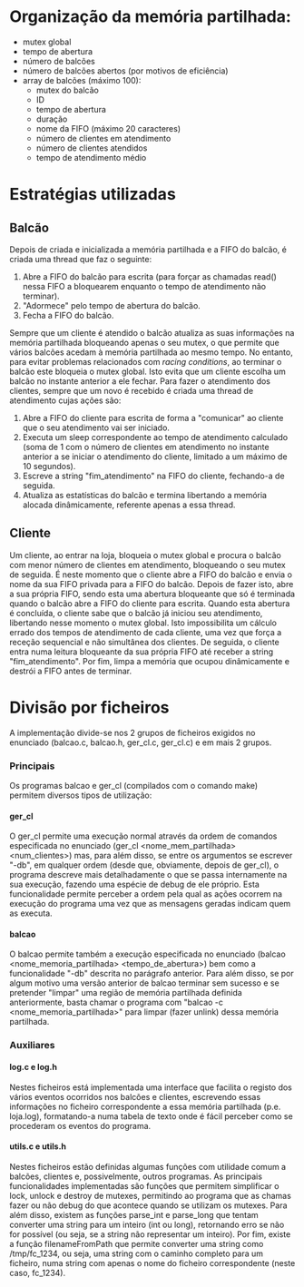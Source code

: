 Organização da memória partilhada:
==================================

* mutex global
* tempo de abertura
* número de balcões
* número de balcões abertos (por motivos de eficiência)
* array de balcões (máximo 100):
	* mutex do balcão
	* ID
	* tempo de abertura
	* duração
	* nome da FIFO (máximo 20 caracteres)
	* número de clientes em atendimento
	* número de clientes atendidos
	* tempo de atendimento médio

Estratégias utilizadas
======================

Balcão
------

Depois de criada e inicializada a memória partilhada e a FIFO do balcão, é criada uma thread que faz o seguinte:

1. Abre a FIFO do balcão para escrita (para forçar as chamadas read() nessa FIFO a bloquearem enquanto o tempo de atendimento não terminar).
2. "Adormece" pelo tempo de abertura do balcão.
3. Fecha a FIFO do balcão.

Sempre que um cliente é atendido o balcão atualiza as suas informações na memória partilhada bloqueando apenas o seu mutex, o que permite que vários balcões acedam à memória partilhada ao mesmo tempo.
No entanto, para evitar problemas relacionados com *racing conditions*, ao terminar o balcão este bloqueia o mutex global. Isto evita que um cliente escolha um balcão no instante anterior a ele fechar.
Para fazer o atendimento dos clientes, sempre que um novo é recebido é criada uma thread de atendimento cujas ações são:

1. Abre a FIFO do cliente para escrita de forma a "comunicar" ao cliente que o seu atendimento vai ser iniciado.
2. Executa um sleep correspondente ao tempo de atendimento calculado (soma de 1 com o número de clientes em atendimento no instante anterior a se iniciar o atendimento do cliente, limitado a um máximo de 10 segundos).
3. Escreve a string "fim_atendimento" na FIFO do cliente, fechando-a de seguida.
4. Atualiza as estatísticas do balcão e termina libertando a memória alocada dinâmicamente, referente apenas a essa thread.

Cliente
-------

Um cliente, ao entrar na loja, bloqueia o mutex global e procura o balcão com menor número de clientes em atendimento, bloqueando o seu mutex de seguida. É neste momento que o cliente abre a FIFO do balcão e envia o nome da sua FIFO privada para a FIFO do balcão. Depois de fazer isto, abre a sua própria FIFO, sendo esta uma abertura bloqueante que só é terminada quando o balcão abre a FIFO do cliente para escrita. Quando esta abertura é concluída, o cliente sabe que o balcão já iniciou seu atendimento, libertando nesse momento o mutex global. Isto impossibilita um cálculo errado dos tempos de atendimento de cada cliente, uma vez que força a receção sequencial e não simultânea dos clientes. De seguida, o cliente entra numa leitura bloqueante da sua própria FIFO até receber a string "fim_atendimento". Por fim, limpa a memória que ocupou dinâmicamente e destrói a FIFO antes de terminar.

Divisão por ficheiros
=====================

A implementação divide-se nos 2 grupos de ficheiros exigidos no enunciado (balcao.c, balcao.h, ger_cl.c, ger_cl.c) e em mais 2 grupos.

### Principais

Os programas balcao e ger_cl (compilados com o comando make) permitem diversos tipos de utilização:

#### ger_cl
	
O ger_cl permite uma execução normal através da ordem de comandos especificada no enunciado (ger_cl <nome_mem_partilhada> <num_clientes>) mas, para além disso, se entre os argumentos se escrever "-db", em qualquer ordem (desde que, obviamente, depois de ger_cl), o programa descreve mais detalhadamente o que se passa internamente na sua execução, fazendo uma espécie de debug de ele próprio. Esta funcionalidade permite perceber a ordem pela qual as ações ocorrem na execução do programa uma vez que as mensagens geradas indicam quem as executa.
	
#### balcao
	
O balcao permite também a execução especificada no enunciado (balcao <nome_memoria_partilhada> <tempo_de_abertura>) bem como a funcionalidade "-db" descrita no parágrafo anterior.
Para além disso, se por algum motivo uma versão anterior de balcao terminar sem sucesso e se pretender "limpar" uma região de memória partilhada definida anteriormente, basta chamar o programa com "balcao -c <nome_memoria_partilhada>" para limpar (fazer unlink) dessa memória partilhada.

### Auxiliares

#### log.c e log.h

Nestes ficheiros está implementada uma interface que facilita o registo dos vários eventos ocorridos nos balcões e clientes, escrevendo essas informações no ficheiro correspondente a essa memória partilhada (p.e. loja.log), formatando-a numa tabela de texto onde é fácil perceber como se procederam os eventos do programa.
	
#### utils.c e utils.h

Nestes ficheiros estão definidas algumas funções com utilidade comum a balcões, clientes e, possivelmente, outros programas. As principais funcionalidades implementadas são funções que permitem simplificar o lock, unlock e destroy de mutexes, permitindo ao programa que as chamas fazer ou não debug do que acontece quando se utilizam os mutexes.
Para além disso, existem as funções parse_int e parse_long que tentam converter uma string para um inteiro (int ou long), retornando erro se não for possível (ou seja, se a string não representar um inteiro).
Por fim, existe a função filenameFromPath que permite converter uma string como /tmp/fc_1234, ou seja, uma string com o caminho completo para um ficheiro, numa string com apenas o nome do ficheiro correspondente (neste caso, fc_1234).
